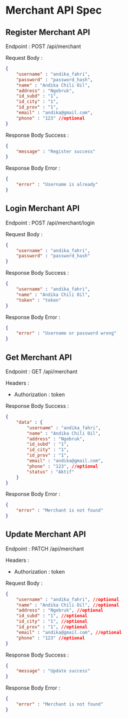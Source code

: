 # Merchant API Spec

## Register Merchant API

Endpoint : POST /api/merchant

Request Body :
```json
{
	"username" : "andika_fahri",
	"password" : "password_hash",
	"name" : "Andika Chili Oil",
	"address" : "Ngebruk",
	"id_subd" : "1",
	"id_city" : "1",
	"id_prov" : "1",
	"email" : "andika@gmail.com",
	"phone" : "123" //optional
}
```

Response Body Success :
```json
{
	"message" : "Register success"
}
```

Response Body Error :
```json
{
	"error" : "Username is already"
}
```

## Login Merchant API

Endpoint : POST /api/merchant/login

Request Body :
```json
{
	"username" : "andika_fahri",
	"password" : "password_hash"
}
```

Response Body Success :
```json
{
	"username" : "andika_fahri",
	"name" : "Andika Chili Oil",
	"token" : "token"
}
```

Response Body Error :
```json
{
	"error" : "Username or password wrong"
}
```

## Get Merchant API

Endpoint : GET /api/merchant

Headers :
- Authorization : token

Response Body Success :
```json
{
	"data" : {
		"username" : "andika_fahri",
		"name" : "Andika Chili Oil",
		"address" : "Ngebruk",
		"id_subd" : "1",
		"id_city" : "1",
		"id_prov" : "1",
		"email" : "andika@gmail.com",
		"phone" : "123", //optional
		"status" : "Aktif"
	}
}
```

Response Body Error :
```json
{
	"error" : "Merchant is not found"
}
```

## Update Merchant API

Endpoint : PATCH /api/merchant

Headers :
- Authorization : token

Request Body :
```json
{
	"username" : "andika_fahri", //optional
	"name" : "Andika Chili Oil", //optional
	"address" : "Ngebruk", //optional
	"id_subd" : "1", //optional
	"id_city" : "1", //optional
	"id_prov" : "1", //optional
	"email" : "andika@gmail.com", //optional
	"phone" : "123" //optional
}
```

Response Body Success :
```json
{
	"message" : "Update success"
}
```

Response Body Error :
```json
{
	"error" : "Merchant is not found"
}
```
